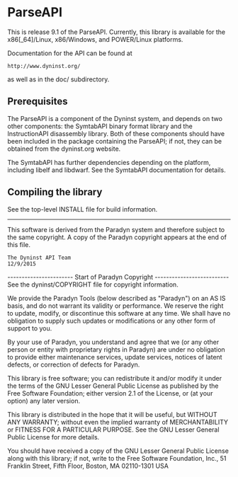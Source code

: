 # ParseAPI

This is release 9.1 of the ParseAPI. Currently, this library is
available for the x86[_64]/Linux, x86/Windows, and
POWER/Linux platforms.

Documentation for the API can be found at

    http://www.dyninst.org/

as well as in the doc/ subdirectory.


## Prerequisites

The ParseAPI is a component of the Dyninst system, and depends on two other
components: the SymtabAPI binary format library and the InstructionAPI
disassembly library. Both of these components should have been included in the
package containing the ParseAPI; if not, they can be obtained from the
dyninst.org website.

The SymtabAPI has further dependencies depending on the platform, including
libelf and libdwarf. See the SymtabAPI documentation for details.


## Compiling the library

See the top-level INSTALL file for build information.

-----------------------------------------------------------------------------

This software is derived from the Paradyn system and therefore subject to
the same copyright.  A copy of the Paradyn copyright appears at the end of
this file.

	The Dyninst API Team
	12/9/2015

----------------------- Start of Paradyn Copyright --------------------------
See the dyninst/COPYRIGHT file for copyright information.
 
We provide the Paradyn Tools (below described as "Paradyn")
on an AS IS basis, and do not warrant its validity or performance.
We reserve the right to update, modify, or discontinue this
software at any time.  We shall have no obligation to supply such
updates or modifications or any other form of support to you.
 
By your use of Paradyn, you understand and agree that we (or any
other person or entity with proprietary rights in Paradyn) are
under no obligation to provide either maintenance services,
update services, notices of latent defects, or correction of
defects for Paradyn.

This library is free software; you can redistribute it and/or
modify it under the terms of the GNU Lesser General Public
License as published by the Free Software Foundation; either
version 2.1 of the License, or (at your option) any later version.

This library is distributed in the hope that it will be useful,
but WITHOUT ANY WARRANTY; without even the implied warranty of
MERCHANTABILITY or FITNESS FOR A PARTICULAR PURPOSE.  See the GNU
Lesser General Public License for more details.

You should have received a copy of the GNU Lesser General Public
License along with this library; if not, write to the Free Software
Foundation, Inc., 51 Franklin Street, Fifth Floor, Boston, MA 02110-1301 USA

